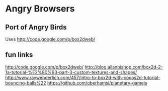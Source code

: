 Angry Browsers
==============

Port of Angry Birds
-------------------
Uses http://code.google.com/p/box2dweb/

fun links
---------
http://code.google.com/p/box2dweb/
http://blog.allanbishop.com/box2d-2-1a-tutorial-%E2%80%93-part-3-custom-textures-and-shapes/
http://www.raywenderlich.com/457/intro-to-box2d-with-cocos2d-tutorial-bouncing-balls%22
https://github.com/oberhamsi/planetary-gamejs
